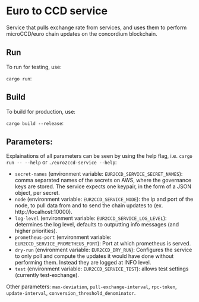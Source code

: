 # Euro to CCD service

Service that pulls exchange rate from services, and uses them to perform microCCD/euro chain updates on the concordium blockchain.

##  Run
To run for testing, use:

`cargo run`:

##  Build
To build for production, use:

`cargo build --release`:

## Parameters:
Explainations of all parameters can be seen by using the help flag, i.e. `cargo run -- --help` or `./euro2ccd-service --help`:

- `secret-names` (environment variable: `EUR2CCD_SERVICE_SECRET_NAMES`): comma separated names of the secrets on AWS, where the governance keys are stored. The service expects one keypair, in the form of a JSON object, per secret.
- `node` (environment variable: `EUR2CCD_SERVICE_NODE`): the ip and port of the node, to pull data from and to send the chain updates to (ex. http://localhost:10000).
- `log-level` (environment variable: `EUR2CCD_SERVICE_LOG_LEVEL`): determines the log level, defaults to outputting info messages (and higher priorities).
- `prometheus-port` (environment variable: `EUR2CCD_SERVICE_PROMETHEUS_PORT`): Port at which prometheus is served.
- `dry-run` (environment variable: `EUR2CCD_DRY_RUN`): Configures the service to only poll and compute the updates it would have done
  without performing them. Instead they are logged at INFO level.
- `test` (environment variable: `EUR2CCD_SERVICE_TEST`): allows test settings (currently test-exchange).

Other parameters:
`max-deviation`, `pull-exchange-interval`,  `rpc-token`, `update-interval`, `conversion_threshold_denominator`.
